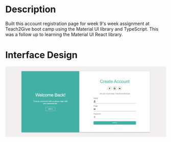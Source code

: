 # Description

Built this account registration page for week 9's week assignment at Teach2Give boot camp using the Material UI library and TypeScript. This was a follow up to learning the Material UI React library.

# Interface Design

<img src="./src/assets/Screenshot (229).png" alt="">